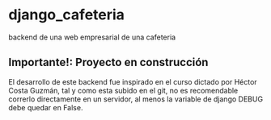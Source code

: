 # django_cafeteria
backend de una web empresarial de una cafeteria

## Importante!: Proyecto en construcción

El desarrollo de este backend fue inspirado en el curso dictado por Héctor Costa Guzmán, tal y como esta subido en el git, no es recomendable correrlo directamente en un servidor, al menos la variable de django DEBUG debe quedar en False.